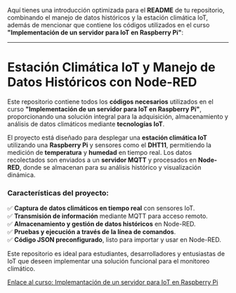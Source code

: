 Aquí tienes una introducción optimizada para el **README** de tu repositorio, combinando el manejo de datos históricos y la estación climática IoT, además de mencionar que contiene los códigos utilizados en el curso **"Implementación de un servidor para IoT en Raspberry Pi"**:  

---

# Estación Climática IoT y Manejo de Datos Históricos con Node-RED  

Este repositorio contiene todos los **códigos necesarios** utilizados en el curso **"Implementación de un servidor para IoT en Raspberry Pi"**, proporcionando una solución integral para la adquisición, almacenamiento y análisis de datos climáticos mediante **tecnologías IoT**.  

El proyecto está diseñado para desplegar una **estación climática IoT** utilizando una **Raspberry Pi** y sensores como el **DHT11**, permitiendo la medición de **temperatura** y **humedad** en tiempo real. Los datos recolectados son enviados a un **servidor MQTT** y procesados en **Node-RED**, donde se almacenan para su análisis histórico y visualización dinámica.  

### Características del proyecto:  
✅ **Captura de datos climáticos en tiempo real** con sensores IoT.  
✅ **Transmisión de información** mediante MQTT para acceso remoto.  
✅ **Almacenamiento y gestión de datos históricos** en Node-RED.  
✅ **Pruebas y ejecución a través de la línea de comandos**.  
✅ **Código JSON preconfigurado**, listo para importar y usar en Node-RED.  

Este repositorio es ideal para estudiantes, desarrolladores y entusiastas de IoT que deseen implementar una solución funcional para el monitoreo climático.  

[Enlace al curso: Implemantación de un servidor para IoT en Raspberry Pi](https://edu.codigoiot.com/course/view.php?id=1049&section=3)
